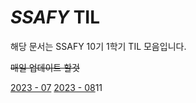 # *SSAFY* TIL

해당 문서는 SSAFY 10기 1학기 TIL 모음입니다.

~~매일 업데이트 할것~~

[2023 - 07](https://github.com/SSAFY10kim/TIL/tree/master/7%EC%9B%94%20TIL)
[2023 - 08]()11